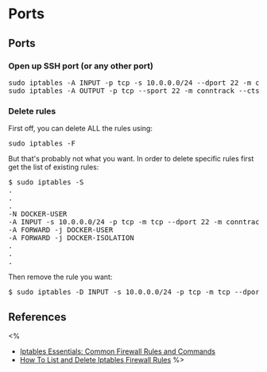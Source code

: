 # Ports

## Ports

### Open up SSH port (or any other port)

<pre>
sudo iptables -A INPUT -p tcp -s 10.0.0.0/24 --dport 22 -m conntrack --ctstate NEW,ESTABLISHED -j ACCEPT
sudo iptables -A OUTPUT -p tcp --sport 22 -m conntrack --ctstate ESTABLISHED -j ACCEPT
</pre>

### Delete rules
First off, you can delete ALL the rules using:
<pre>
sudo iptables -F
</pre>

But that's probably not what you want. In order to delete specific rules first get the list of existing rules:
<pre>
$ sudo iptables -S
.
.
.
-N DOCKER-USER
-A INPUT -s 10.0.0.0/24 -p tcp -m tcp --dport 22 -m conntrack --ctstate NEW,ESTABLISHED -j ACCEPT
-A FORWARD -j DOCKER-USER
-A FORWARD -j DOCKER-ISOLATION
.
.
.
</pre>

Then remove the rule you want:
<pre>
$ sudo iptables -D INPUT -s 10.0.0.0/24 -p tcp -m tcp --dport 22 -m conntrack --ctstate NEW,ESTABLISHED -j ACCEPT
</pre>


## References
<%
- [Iptables Essentials: Common Firewall Rules and Commands](https://www.digitalocean.com/community/tutorials/iptables-essentials-common-firewall-rules-and-commands)
- [How To List and Delete Iptables Firewall Rules](https://www.digitalocean.com/community/tutorials/how-to-list-and-delete-iptables-firewall-rules)
%>


